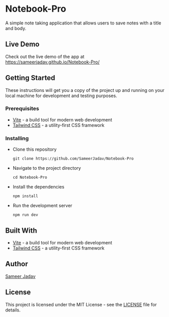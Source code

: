 # Notebook-Pro

A simple note taking application that allows users to save notes with a title and body.

## Live Demo

Check out the live demo of the app at https://sameerjadav.github.io/Notebook-Pro/

## Getting Started

These instructions will get you a copy of the project up and running on your local machine for development and testing purposes.

### Prerequisites

- [Vite](https://vitejs.dev) - a build tool for modern web development
- [Tailwind CSS](https://tailwindcss.com) - a utility-first CSS framework

### Installing

- Clone this repository
  ```
  git clone https://github.com/SameerJadav/Notebook-Pro
  ```
- Navigate to the project directory
  ```
  cd Notebook-Pro
  ```
- Install the dependencies
  ```
  npm install
  ```
- Run the development server
  ```
  npm run dev
  ```

## Built With

- [Vite](https://vitejs.dev) - a build tool for modern web development
- [Tailwind CSS](https://tailwindcss.com) - a utility-first CSS framework

## Author

[Sameer Jadav](https://github.com/SameerJadav)

## License

This project is licensed under the MIT License - see the [LICENSE](https://opensource.org/licenses/MIT) file for details.
